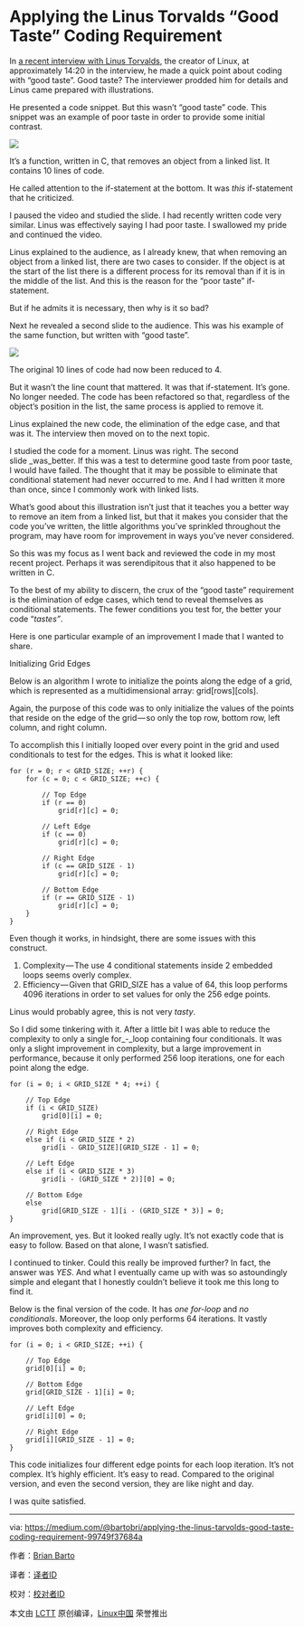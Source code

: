 # Applying the Linus Torvalds “Good Taste” Coding Requirement

In [a recent interview with Linus Torvalds][1], the creator of Linux, at approximately 14:20 in the interview, he made a quick point about coding with “good taste”. Good taste? The interviewer prodded him for details and Linus came prepared with illustrations.

He presented a code snippet. But this wasn’t “good taste” code. This snippet was an example of poor taste in order to provide some initial contrast.

![](https://d262ilb51hltx0.cloudfront.net/max/1200/1*X2VgEA_IkLvsCS-X4iPY7g.png) 

It’s a function, written in C, that removes an object from a linked list. It contains 10 lines of code.

He called attention to the if-statement at the bottom. It was _this_ if-statement that he criticized.

I paused the video and studied the slide. I had recently written code very similar. Linus was effectively saying I had poor taste. I swallowed my pride and continued the video.

Linus explained to the audience, as I already knew, that when removing an object from a linked list, there are two cases to consider. If the object is at the start of the list there is a different process for its removal than if it is in the middle of the list. And this is the reason for the “poor taste” if-statement.

But if he admits it is necessary, then why is it so bad?

Next he revealed a second slide to the audience. This was his example of the same function, but written with “good taste”.

 ![](https://d262ilb51hltx0.cloudfront.net/max/1200/1*GHFLYFB3vDQeakMyUGPglw.png) 

The original 10 lines of code had now been reduced to 4.

But it wasn’t the line count that mattered. It was that if-statement. It’s gone. No longer needed. The code has been refactored so that, regardless of the object’s position in the list, the same process is applied to remove it.

Linus explained the new code, the elimination of the edge case, and that was it. The interview then moved on to the next topic.

I studied the code for a moment. Linus was right. The second slide _was_better. If this was a test to determine good taste from poor taste, I would have failed. The thought that it may be possible to eliminate that conditional statement had never occurred to me. And I had written it more than once, since I commonly work with linked lists.

What’s good about this illustration isn’t just that it teaches you a better way to remove an item from a linked list, but that it makes you consider that the code you’ve written, the little algorithms you’ve sprinkled throughout the program, may have room for improvement in ways you’ve never considered.

So this was my focus as I went back and reviewed the code in my most recent project. Perhaps it was serendipitous that it also happened to be written in C.

To the best of my ability to discern, the crux of the “good taste” requirement is the elimination of edge cases, which tend to reveal themselves as conditional statements. The fewer conditions you test for, the better your code “_tastes”_.

Here is one particular example of an improvement I made that I wanted to share.

Initializing Grid Edges

Below is an algorithm I wrote to initialize the points along the edge of a grid, which is represented as a multidimensional array: grid[rows][cols].

Again, the purpose of this code was to only initialize the values of the points that reside on the edge of the grid — so only the top row, bottom row, left column, and right column.

To accomplish this I initially looped over every point in the grid and used conditionals to test for the edges. This is what it looked like:

```
for (r = 0; r < GRID_SIZE; ++r) {
    for (c = 0; c < GRID_SIZE; ++c) {
```

```
        // Top Edge
        if (r == 0)
            grid[r][c] = 0;
```

```
        // Left Edge
        if (c == 0)
            grid[r][c] = 0;
```

```
        // Right Edge
        if (c == GRID_SIZE - 1)
            grid[r][c] = 0;
```

```
        // Bottom Edge
        if (r == GRID_SIZE - 1)
            grid[r][c] = 0;
    }
}
```

Even though it works, in hindsight, there are some issues with this construct.

1.  Complexity — The use 4 conditional statements inside 2 embedded loops seems overly complex.
2.  Efficiency — Given that GRID_SIZE has a value of 64, this loop performs 4096 iterations in order to set values for only the 256 edge points.

Linus would probably agree, this is not very _tasty_.

So I did some tinkering with it. After a little bit I was able to reduce the complexity to only a single for_-_loop containing four conditionals. It was only a slight improvement in complexity, but a large improvement in performance, because it only performed 256 loop iterations, one for each point along the edge.

```
for (i = 0; i < GRID_SIZE * 4; ++i) {
```

```
    // Top Edge
    if (i < GRID_SIZE)
        grid[0][i] = 0;
```

```
    // Right Edge
    else if (i < GRID_SIZE * 2)
        grid[i - GRID_SIZE][GRID_SIZE - 1] = 0;
```

```
    // Left Edge
    else if (i < GRID_SIZE * 3)
        grid[i - (GRID_SIZE * 2)][0] = 0;
```

```
    // Bottom Edge
    else
        grid[GRID_SIZE - 1][i - (GRID_SIZE * 3)] = 0;
}
```

An improvement, yes. But it looked really ugly. It’s not exactly code that is easy to follow. Based on that alone, I wasn’t satisfied.

I continued to tinker. Could this really be improved further? In fact, the answer was _YES_. And what I eventually came up with was so astoundingly simple and elegant that I honestly couldn’t believe it took me this long to find it.

Below is the final version of the code. It has _one for-loop_ and _no conditionals_. Moreover, the loop only performs 64 iterations. It vastly improves both complexity and efficiency.

```
for (i = 0; i < GRID_SIZE; ++i) {
```

```
    // Top Edge
    grid[0][i] = 0;

    // Bottom Edge
    grid[GRID_SIZE - 1][i] = 0;
```

```
    // Left Edge
    grid[i][0] = 0;
```

```
    // Right Edge
    grid[i][GRID_SIZE - 1] = 0;
}
```

This code initializes four different edge points for each loop iteration. It’s not complex. It’s highly efficient. It’s easy to read. Compared to the original version, and even the second version, they are like night and day.

I was quite satisfied.


--------------------------------------------------------------------------------

via: https://medium.com/@bartobri/applying-the-linus-tarvolds-good-taste-coding-requirement-99749f37684a

作者：[Brian Barto][a]

译者：[译者ID](https://github.com/译者ID)

校对：[校对者ID](https://github.com/校对者ID)

本文由 [LCTT](https://github.com/LCTT/TranslateProject) 原创编译，[Linux中国](https://linux.cn/) 荣誉推出

[a]:https://medium.com/@bartobri?source=post_header_lockup
[1]:https://www.ted.com/talks/linus_torvalds_the_mind_behind_linux
